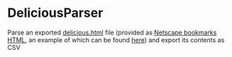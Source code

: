 # DeliciousParser

Parse an exported [delicious.html](https://lifehacker.com/how-to-export-your-delicious-bookmarks-and-import-them-5714313) file (provided as [Netscape bookmarks HTML](http://fileformats.archiveteam.org/wiki/Netscape_bookmarks), an example of which can be found [here](https://gist.github.com/jgarber623/cdc8e2fa1cbcb6889872)) and export its contents as CSV
